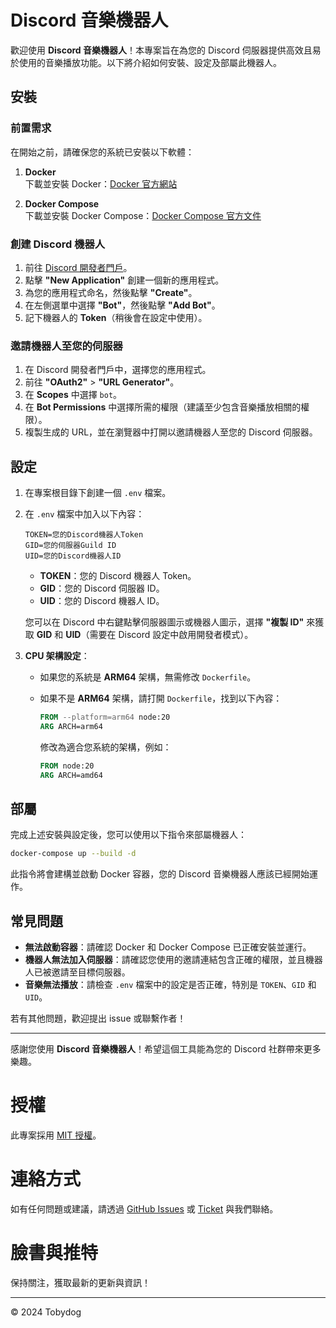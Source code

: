 # Discord 音樂機器人

歡迎使用 **Discord 音樂機器人**！本專案旨在為您的 Discord 伺服器提供高效且易於使用的音樂播放功能。以下將介紹如何安裝、設定及部屬此機器人。

## 安裝

### 前置需求

在開始之前，請確保您的系統已安裝以下軟體：

1. **Docker**  
   下載並安裝 Docker：[Docker 官方網站](https://www.docker.com/get-started)

2. **Docker Compose**  
   下載並安裝 Docker Compose：[Docker Compose 官方文件](https://docs.docker.com/compose/install/)

### 創建 Discord 機器人

1. 前往 [Discord 開發者門戶](https://discord.com/developers/applications)。
2. 點擊 **"New Application"** 創建一個新的應用程式。
3. 為您的應用程式命名，然後點擊 **"Create"**。
4. 在左側選單中選擇 **"Bot"**，然後點擊 **"Add Bot"**。
5. 記下機器人的 **Token**（稍後會在設定中使用）。

### 邀請機器人至您的伺服器

1. 在 Discord 開發者門戶中，選擇您的應用程式。
2. 前往 **"OAuth2"** > **"URL Generator"**。
3. 在 **Scopes** 中選擇 `bot`。
4. 在 **Bot Permissions** 中選擇所需的權限（建議至少包含音樂播放相關的權限）。
5. 複製生成的 URL，並在瀏覽器中打開以邀請機器人至您的 Discord 伺服器。

## 設定

1. 在專案根目錄下創建一個 `.env` 檔案。
2. 在 `.env` 檔案中加入以下內容：

   ```env
   TOKEN=您的Discord機器人Token
   GID=您的伺服器Guild ID
   UID=您的Discord機器人ID
   ```

   - **TOKEN**：您的 Discord 機器人 Token。
   - **GID**：您的 Discord 伺服器 ID。
   - **UID**：您的 Discord 機器人 ID。

   您可以在 Discord 中右鍵點擊伺服器圖示或機器人圖示，選擇 **"複製 ID"** 來獲取 **GID** 和 **UID**（需要在 Discord 設定中啟用開發者模式）。

3. **CPU 架構設定**：

   - 如果您的系統是 **ARM64** 架構，無需修改 `Dockerfile`。
   - 如果不是 **ARM64** 架構，請打開 `Dockerfile`，找到以下內容：

     ```dockerfile
     FROM --platform=arm64 node:20
     ARG ARCH=arm64
     ```

     修改為適合您系統的架構，例如：

     ```dockerfile
     FROM node:20
     ARG ARCH=amd64
     ```

## 部屬

完成上述安裝與設定後，您可以使用以下指令來部屬機器人：

```bash
docker-compose up --build -d
```

此指令將會建構並啟動 Docker 容器，您的 Discord 音樂機器人應該已經開始運作。

## 常見問題

- **無法啟動容器**：請確認 Docker 和 Docker Compose 已正確安裝並運行。
- **機器人無法加入伺服器**：請確認您使用的邀請連結包含正確的權限，並且機器人已被邀請至目標伺服器。
- **音樂無法播放**：請檢查 `.env` 檔案中的設定是否正確，特別是 `TOKEN`、`GID` 和 `UID`。

若有其他問題，歡迎提出 issue 或聯繫作者！

---

感謝您使用 **Discord 音樂機器人**！希望這個工具能為您的 Discord 社群帶來更多樂趣。

# 授權

此專案採用 [MIT 授權](LICENSE)。

# 連絡方式

如有任何問題或建議，請透過 [GitHub Issues](https://github.com/Tobydog0501/tobydogBot/issues) 或 [Ticket](https://ticket.tobydog0501.site/submit) 與我們聯絡。

# 臉書與推特

保持關注，獲取最新的更新與資訊！

---

© 2024 Tobydog